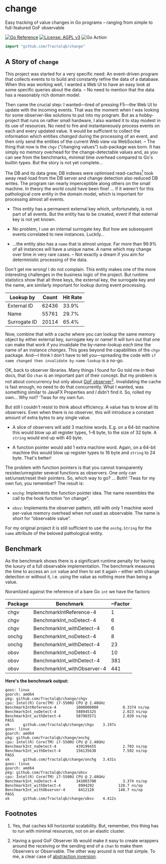# change
Easy tracking of value changes in Go programs – ranging from simple to full-featured GoF observable

[![Go Reference](https://pkg.go.dev/badge/github.com/fractalqb/change.svg)](https://pkg.go.dev/github.com/fractalqb/change)
[![License: AGPL v3](https://img.shields.io/badge/License-AGPL%20v3-blue.svg)](http://www.gnu.org/licenses/agpl-3.0)
![Go Action](https://github.com/fractalqb/change/actions/workflows/go.yml/badge.svg)

```go
import "github.com/fractalqb/change"
```

## A Story of `change`
This project was started for a very specific need: An event-driven
program that collects events to to build and constantly refine the
data of a database. When this was working well, I wanted a Web UI to
have an easy look at some specific queries about the data. – No need
to mention that the data has a reasonably rich domain model.

Then came the crucial step: I wanted—tired of pressing F5—the Web UI
to update with the incoming events. That was the moment when I was
looking for some observer-like solutions to put into my program. But
as a hobby-project that runs on rather small hardware, I also wanted
it to stay modest in its use of resources. No need to fire and
instantaneously process events on each and every updated value. It
would be sufficient to collect the information which entities
*changed* during the processing of an event, and then only send the
entities of the current Web view via WebSocket. – The thing that now
is the `chgv` (“changing values”) sub-package was born. It has simply
no memory overhead for the change-detectable values and, as you can
see from the benchmarks, minimal time overhead compared to Go's
builtin types. But the story is not yet complete…

The DB and its data grew, DB indexes were optimised
read-caches[<sup>1</sup>](#fn1) took away read-load from the DB server
and change detection also reduced DB writes. The program ran nearly
imperceptible along others on the small machine. In theory the world
could have been fine!  … If it weren't for this pathological core
entity in the domain model, which is important for processing almost
all events.

- This entity has a permanent external key which, unfortunately, is
  not part of all events. But the entity has to be created, event if
  that external key is not yet known.

- No problem, I use an internal surrogate key. But how are subsequent
  events correlated to new instances. Luckily…
  
- …the entity also has a `name` that is almost unique. Far more than
  99.9% of all instances will have a unique name. A name which may
  change over time in very rare cases. – Not exactly a dream if you
  aim for deterministic processing of the data.
  
Don't get me wrong! I do not complain. This entity makes one of the
more interesting challenges in the business logic of the project. But
runtime statistics show that all three keys, the external key, the
surrogate key and the name, are similarly important for lookup during
event processing.

| Lookup by    | Count    | Hit Rate |
|--------------|----------|----------|
| External ID  |    62436 |    33.9% |
| Name         |    55761 |    29.7% |
| Surrogate ID |    20114 |    65.4% |

Now, combine that with a cache where you can lookup the same memory
object by either external key, surrogate key or name!  It will turn
out that one can make that work if you invalidate the by-name-lookup
*each time* the name of an instance *changes*. This goes beyond the
capabilities of the `chgv` package. And—I think I don't have to tell
you—spreading the code with `if name changed then invalidate
by-name-lookup` is a no-go.

OK, back to observer libraries. Many things I found for Go told me in
their docs, that Go `chan` is an important part of their concept. But
my problem is not about concurrency but only about [GoF
observer](https://en.wikipedia.org/wiki/Observer_pattern)[<sup>2</sup>](#fn2). Invalidating
the cache is fast enough, no need to do that concurrently. What I
wanted, was something similar to JavaFX Properties and *I* didn't find
it. So, rolled my own… Why not? 'Twas for my own fun.

But still I couldn't resist to think about efficiency. A value has to
know all its observers. Even when there is no observer, this will
introduce a constant amount of extra bytes to any single value.

- A slice of observers will add 3 machine words. E.g. on a 64-bit
  machine this would blow up all register types, 1–8 byte, to the size
  of 32 byte. A `string` would end up with 40 byte.
  
- A function pointer would add 1 extra machine word. Again, on a
  64-bit machine this would blow up register types to 16 byte and
  `string` to 24 byte. That's better!
  
The problem with function pointers is that you cannot transparently
resister/unregister several functions as observers. One only can
set/unset/reset their pointers. So, which way to go?  …  Both!  'Twas
for my own fun, you remember? The result is:

- `onchg`: Implements the function pointer idea. The name resembles
  the call to the hook function “on change”.

- `obsv`: Implements the observer pattern, still with only 1 machine
  word per-value memory overhead when not used as observable. The name
  is short for “observable value”.
  
For my original project it is still sufficient to use the
`onchg.String` for the `name` attribute of the beloved pathological
entity.

## Benchmark
As the benchmark shows there is a significant runtime penalty for
having the luxury of a full observable implementation. The benchmark
measures the time to access an `int` value and then to set it again –
either with change detection or without it, i.e. using the value as
nothing more than being a value.

Noramlized against the reference of a bare Go `int` we have the
factors:

| Package | Benchmark                   | ~Factor |
|---------|-----------------------------|---------|
| chgv    | BenchmarkIntReference-4     |       1 |
| chgv    | BenchmarkInt_noDetect-4     |       6 |
| chgv    | BenchmarkInt_withDetect-4   |       6 |
| onchg   | BenchmarkInt_noDetect-4     |       8 |
| onchg   | BenchmarkInt_withDetect-4   |      23 |
| obsv    | BenchmarkInt_noDetect-4     |      10 |
| obsv    | BenchmarkInt_withDetect-4   |     381 |
| obsv    | BenchmarkInt_withObserver-4 |     441 |


**Here's the benchmark output:**

```
goos: linux
goarch: amd64
pkg: github.com/fractalqb/change/chgv
cpu: Intel(R) Core(TM) i7-5500U CPU @ 2.40GHz
BenchmarkIntReference-4     	1000000000	         0.3374 ns/op
BenchmarkInt_noDetect-4     	588945325	         2.023 ns/op
BenchmarkInt_withDetect-4   	587903571	         2.020 ns/op
PASS
ok  	github.com/fractalqb/change/chgv	3.197s
goos: linux
goarch: amd64
pkg: github.com/fractalqb/change/onchg
cpu: Intel(R) Core(TM) i7-5500U CPU @ 2.40GHz
BenchmarkInt_noDetect-4     	439199455	         2.703 ns/op
BenchmarkInt_withDetect-4   	156135638	         7.592 ns/op
PASS
ok  	github.com/fractalqb/change/onchg	3.431s
goos: linux
goarch: amd64
pkg: github.com/fractalqb/change/obsv
cpu: Intel(R) Core(TM) i7-5500U CPU @ 2.40GHz
BenchmarkInt_noDetect-4       	341003700	         3.374 ns/op
BenchmarkInt_withDetect-4     	 8994292	       128.7 ns/op
BenchmarkInt_withObserver-4   	 8412120	       148.7 ns/op
PASS
ok  	github.com/fractalqb/change/obsv	4.412s
```

## Footnotes
1. <span id="fn1">Yes, that caches kill horizontal scalability. But,
   remember, this thing has to run with minimal resources, not on an
   elastic cluster.</span>

2. <span id="fn2">Having a good GoF Observer lib would make it easy to
   create wrappers around the receiving or the sending end of a `chan`
   to make them Observers or Observable. The other way around is not
   that simple. To me, a clear case of [abstraction
   inversion](https://en.wikipedia.org/wiki/Abstraction_inversion)</span>.

